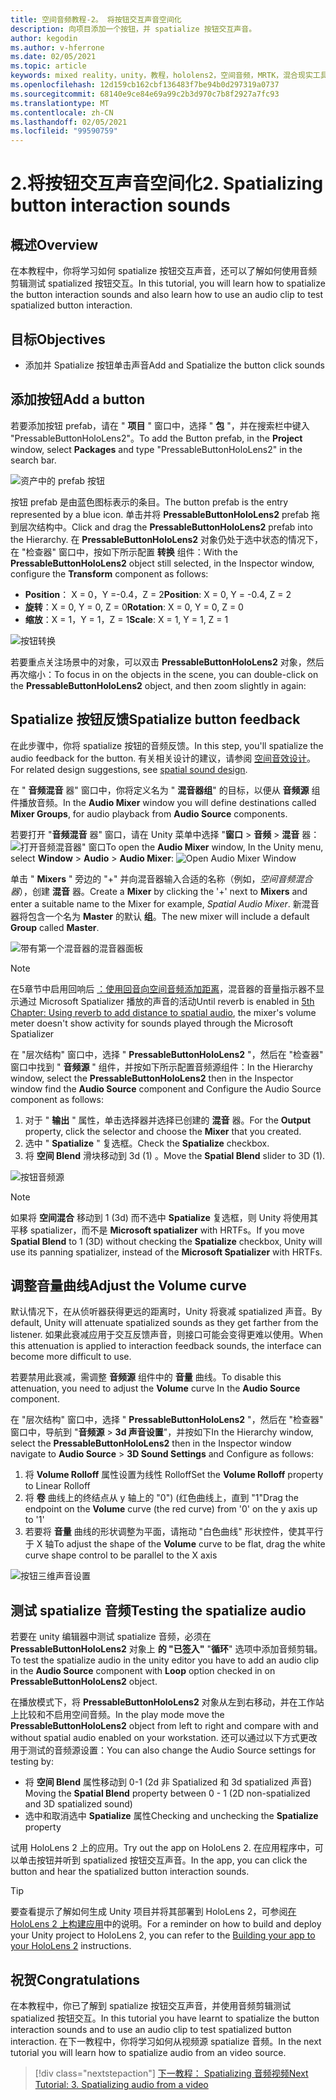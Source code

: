 ```yaml
---
title: 空间音频教程-2。 将按钮交互声音空间化
description: 向项目添加一个按钮，并 spatialize 按钮交互声音。
author: kegodin
ms.author: v-hferrone
ms.date: 02/05/2021
ms.topic: article
keywords: mixed reality，unity，教程，hololens2，空间音频，MRTK，混合现实工具包，UWP，Windows 10，HRTF，头相关传输函数，回音，Microsoft Spatializer，prototyping，音量曲线
ms.openlocfilehash: 12d159cb162cbf136483f7be94b0d297319a0737
ms.sourcegitcommit: 68140e9ce84e69a99c2b3d970c7b8f2927a7fc93
ms.translationtype: MT
ms.contentlocale: zh-CN
ms.lasthandoff: 02/05/2021
ms.locfileid: "99590759"
---
```

# <a name="2-spatializing-button-interaction-sounds"></a><span data-ttu-id="e5550-105">2.将按钮交互声音空间化</span><span class="sxs-lookup"><span data-stu-id="e5550-105">2. Spatializing button interaction sounds</span></span>

## <a name="overview"></a><span data-ttu-id="e5550-106">概述</span><span class="sxs-lookup"><span data-stu-id="e5550-106">Overview</span></span>

<span data-ttu-id="e5550-107">在本教程中，你将学习如何 spatialize 按钮交互声音，还可以了解如何使用音频剪辑测试 spatialized 按钮交互。</span><span class="sxs-lookup"><span data-stu-id="e5550-107">In this tutorial, you will learn how to spatialize the button interaction sounds and also learn how to use an audio clip to test spatialized button interaction.</span></span>  

## <a name="objectives"></a><span data-ttu-id="e5550-108">目标</span><span class="sxs-lookup"><span data-stu-id="e5550-108">Objectives</span></span>

* <span data-ttu-id="e5550-109">添加并 Spatialize 按钮单击声音</span><span class="sxs-lookup"><span data-stu-id="e5550-109">Add and Spatialize the button click sounds</span></span>

## <a name="add-a-button"></a><span data-ttu-id="e5550-110">添加按钮</span><span class="sxs-lookup"><span data-stu-id="e5550-110">Add a button</span></span>

<span data-ttu-id="e5550-111">若要添加按钮 prefab，请在 " **项目** " 窗口中，选择 " **包** "，并在搜索栏中键入 "PressableButtonHoloLens2"。</span><span class="sxs-lookup"><span data-stu-id="e5550-111">To add the Button prefab, in the **Project** window, select **Packages** and type "PressableButtonHoloLens2" in the search bar.</span></span>

![资产中的 prefab 按钮](images/spatial-audio/spatial-audio-02-section1-step1-1.png)

<span data-ttu-id="e5550-113">按钮 prefab 是由蓝色图标表示的条目。</span><span class="sxs-lookup"><span data-stu-id="e5550-113">The button prefab is the entry represented by a blue icon.</span></span> <span data-ttu-id="e5550-114">单击并将 **PressableButtonHoloLens2** prefab 拖到层次结构中。</span><span class="sxs-lookup"><span data-stu-id="e5550-114">Click and drag the **PressableButtonHoloLens2** prefab into the Hierarchy.</span></span> <span data-ttu-id="e5550-115">在 **PressableButtonHoloLens2** 对象仍处于选中状态的情况下，在 "检查器" 窗口中，按如下所示配置 **转换** 组件：</span><span class="sxs-lookup"><span data-stu-id="e5550-115">With the **PressableButtonHoloLens2** object still selected, in the Inspector window, configure the **Transform** component as follows:</span></span>

* <span data-ttu-id="e5550-116">**Position**： X = 0，Y =-0.4，Z = 2</span><span class="sxs-lookup"><span data-stu-id="e5550-116">**Position**: X = 0, Y = -0.4, Z = 2</span></span>
* <span data-ttu-id="e5550-117">**旋转**：X = 0, Y = 0, Z = 0</span><span class="sxs-lookup"><span data-stu-id="e5550-117">**Rotation**: X = 0, Y = 0, Z = 0</span></span>
* <span data-ttu-id="e5550-118">**缩放**：X = 1，Y = 1，Z = 1</span><span class="sxs-lookup"><span data-stu-id="e5550-118">**Scale**: X = 1, Y = 1, Z = 1</span></span>

![按钮转换](images/spatial-audio/spatial-audio-02-section1-step1-2.png)

<span data-ttu-id="e5550-120">若要重点关注场景中的对象，可以双击 **PressableButtonHoloLens2** 对象，然后再次缩小：</span><span class="sxs-lookup"><span data-stu-id="e5550-120">To focus in on the objects in the scene, you can double-click on the **PressableButtonHoloLens2** object, and then zoom slightly in again:</span></span>

## <a name="spatialize-button-feedback"></a><span data-ttu-id="e5550-121">Spatialize 按钮反馈</span><span class="sxs-lookup"><span data-stu-id="e5550-121">Spatialize button feedback</span></span>

<span data-ttu-id="e5550-122">在此步骤中，你将 spatialize 按钮的音频反馈。</span><span class="sxs-lookup"><span data-stu-id="e5550-122">In this step, you'll spatialize the audio feedback for the button.</span></span> <span data-ttu-id="e5550-123">有关相关设计的建议，请参阅 [空间音效设计](../../../design/spatial-sound-design.md)。</span><span class="sxs-lookup"><span data-stu-id="e5550-123">For related design suggestions, see [spatial sound design](../../../design/spatial-sound-design.md).</span></span>

<span data-ttu-id="e5550-124">在 " **音频混音** 器" 窗口中，你将定义名为 " **混音器组**" 的目标，以便从 **音频源** 组件播放音频。</span><span class="sxs-lookup"><span data-stu-id="e5550-124">In the **Audio Mixer** window you will define destinations called **Mixer Groups**, for audio playback from **Audio Source** components.</span></span>

<span data-ttu-id="e5550-125">若要打开 "**音频混音** 器" 窗口，请在 Unity 菜单中选择 "**窗口**  >  **音频**  >  **混音** 器： ![ 打开音频混音器" 窗口](images/spatial-audio/spatial-audio-02-section2-step1-1.png)</span><span class="sxs-lookup"><span data-stu-id="e5550-125">To open the **Audio Mixer** window, In the Unity menu, select **Window** > **Audio** > **Audio Mixer**: ![Open Audio Mixer Window](images/spatial-audio/spatial-audio-02-section2-step1-1.png)</span></span>

 <span data-ttu-id="e5550-126">单击 " **Mixers** " 旁边的 "+" 并向混音器输入合适的名称（例如，_空间音频混合器_），创建 **混音** 器。</span><span class="sxs-lookup"><span data-stu-id="e5550-126">Create a **Mixer** by clicking the '+' next to **Mixers** and enter a suitable name to the Mixer for example, _Spatial Audio Mixer_.</span></span> <span data-ttu-id="e5550-127">新混音器将包含一个名为 **Master** 的默认 **组**。</span><span class="sxs-lookup"><span data-stu-id="e5550-127">The new mixer will include a default **Group** called **Master**.</span></span>

![带有第一个混音器的混音器面板](images/spatial-audio/spatial-audio-02-section2-step1-2.png)

> [!NOTE]
> <span data-ttu-id="e5550-129">在5章节中启用回响后 [：使用回音向空间音频添加距离](unity-spatial-audio-ch5.md)，混音器的音量指示器不显示通过 Microsoft Spatializer 播放的声音的活动</span><span class="sxs-lookup"><span data-stu-id="e5550-129">Until reverb is enabled in [5th Chapter: Using reverb to add distance to spatial audio](unity-spatial-audio-ch5.md), the mixer's volume meter doesn't show activity for sounds played through the Microsoft Spatializer</span></span>

<span data-ttu-id="e5550-130">在 "层次结构" 窗口中，选择 " **PressableButtonHoloLens2** "，然后在 "检查器" 窗口中找到 " **音频源** " 组件，并按如下所示配置音频源组件：</span><span class="sxs-lookup"><span data-stu-id="e5550-130">In the Hierarchy window, select the **PressableButtonHoloLens2** then in the Inspector window find the **Audio Source** component and Configure the Audio Source component as follows:</span></span>

1. <span data-ttu-id="e5550-131">对于 " **输出** " 属性，单击选择器并选择已创建的 **混音** 器。</span><span class="sxs-lookup"><span data-stu-id="e5550-131">For the **Output** property, click the selector and choose the **Mixer** that you created.</span></span>
2. <span data-ttu-id="e5550-132">选中 " **Spatialize** " 复选框。</span><span class="sxs-lookup"><span data-stu-id="e5550-132">Check the **Spatialize** checkbox.</span></span>
3. <span data-ttu-id="e5550-133">将 **空间 Blend** 滑块移动到 3d (1) 。</span><span class="sxs-lookup"><span data-stu-id="e5550-133">Move the **Spatial Blend** slider to 3D (1).</span></span>

![按钮音频源](images/spatial-audio/spatial-audio-02-section2-step1-3.png)

> [!NOTE]
> <span data-ttu-id="e5550-135">如果将 **空间混合** 移动到 1 (3d) 而不选中 **Spatialize** 复选框，则 Unity 将使用其平移 spatializer，而不是 **Microsoft spatializer** with HRTFs。</span><span class="sxs-lookup"><span data-stu-id="e5550-135">If you move **Spatial Blend** to 1 (3D) without checking the **Spatialize** checkbox, Unity will use its panning spatializer, instead of the **Microsoft Spatializer** with HRTFs.</span></span>

## <a name="adjust-the-volume-curve"></a><span data-ttu-id="e5550-136">调整音量曲线</span><span class="sxs-lookup"><span data-stu-id="e5550-136">Adjust the Volume curve</span></span>

<span data-ttu-id="e5550-137">默认情况下，在从侦听器获得更远的距离时，Unity 将衰减 spatialized 声音。</span><span class="sxs-lookup"><span data-stu-id="e5550-137">By default, Unity will attenuate spatialized sounds as they get farther from the listener.</span></span> <span data-ttu-id="e5550-138">如果此衰减应用于交互反馈声音，则接口可能会变得更难以使用。</span><span class="sxs-lookup"><span data-stu-id="e5550-138">When this attenuation is applied to interaction feedback sounds, the interface can become more difficult to use.</span></span>

<span data-ttu-id="e5550-139">若要禁用此衰减，需调整 **音频源** 组件中的 **音量** 曲线。</span><span class="sxs-lookup"><span data-stu-id="e5550-139">To disable this attenuation, you need to adjust the **Volume** curve In the **Audio Source** component.</span></span>

<span data-ttu-id="e5550-140">在 "层次结构" 窗口中，选择 " **PressableButtonHoloLens2** "，然后在 "检查器" 窗口中，导航到 "**音频源**  >  **3d 声音设置**"，并按如下</span><span class="sxs-lookup"><span data-stu-id="e5550-140">In the Hierarchy window, select the **PressableButtonHoloLens2** then in the Inspector window navigate to  **Audio Source** > **3D Sound Settings** and Configure as follows:</span></span>

1. <span data-ttu-id="e5550-141">将 **Volume Rolloff** 属性设置为线性 Rolloff</span><span class="sxs-lookup"><span data-stu-id="e5550-141">Set the **Volume Rolloff** property to Linear Rolloff</span></span>
2. <span data-ttu-id="e5550-142">将 **卷** 曲线上的终结点从 y 轴上的 "0")  (红色曲线上，直到 "1"</span><span class="sxs-lookup"><span data-stu-id="e5550-142">Drag the endpoint on the **Volume** curve (the red curve) from '0' on the y axis up to '1'</span></span>
3. <span data-ttu-id="e5550-143">若要将 **音量** 曲线的形状调整为平面，请拖动 "白色曲线" 形状控件，使其平行于 X 轴</span><span class="sxs-lookup"><span data-stu-id="e5550-143">To adjust the shape of the **Volume** curve to be flat, drag the white curve shape control to be parallel to the X axis</span></span>

![按钮三维声音设置](images/spatial-audio/spatial-audio-02-section3-step1-1.png)

## <a name="testing-the-spatialize-audio"></a><span data-ttu-id="e5550-145">测试 spatialize 音频</span><span class="sxs-lookup"><span data-stu-id="e5550-145">Testing the spatialize audio</span></span>

<span data-ttu-id="e5550-146">若要在 unity 编辑器中测试 spatialize 音频，必须在 **PressableButtonHoloLens2** 对象上 **的 "已签入"** "**循环**" 选项中添加音频剪辑。</span><span class="sxs-lookup"><span data-stu-id="e5550-146">To test the spatialize audio in the unity editor you have to add an audio clip in the **Audio Source** component with **Loop** option checked in on **PressableButtonHoloLens2** object.</span></span>

<span data-ttu-id="e5550-147">在播放模式下，将 **PressableButtonHoloLens2** 对象从左到右移动，并在工作站上比较和不启用空间音频。</span><span class="sxs-lookup"><span data-stu-id="e5550-147">In the play mode move the **PressableButtonHoloLens2** object from left to right and compare with and without spatial audio enabled on your workstation.</span></span> <span data-ttu-id="e5550-148">还可以通过以下方式更改用于测试的音频源设置：</span><span class="sxs-lookup"><span data-stu-id="e5550-148">You can also change the Audio Source settings for testing by:</span></span>

* <span data-ttu-id="e5550-149">将 **空间 Blend** 属性移动到 0-1 (2d 非 Spatialized 和 3d spatialized 声音) </span><span class="sxs-lookup"><span data-stu-id="e5550-149">Moving the **Spatial Blend** property between 0 - 1 (2D non-spatialized and 3D spatialized sound)</span></span>
* <span data-ttu-id="e5550-150">选中和取消选中 **Spatialize** 属性</span><span class="sxs-lookup"><span data-stu-id="e5550-150">Checking and unchecking the **Spatialize** property</span></span>

<span data-ttu-id="e5550-151">试用 HoloLens 2 上的应用。</span><span class="sxs-lookup"><span data-stu-id="e5550-151">Try out the app on HoloLens 2.</span></span> <span data-ttu-id="e5550-152">在应用程序中，可以单击按钮并听到 spatialized 按钮交互声音。</span><span class="sxs-lookup"><span data-stu-id="e5550-152">In the app, you can click the button and hear the spatialized button interaction sounds.</span></span>

> [!TIP]
> <span data-ttu-id="e5550-153">要查看提示了解如何生成 Unity 项目并将其部署到 HoloLens 2，可参阅[在 HoloLens 2 上构建应用](mr-learning-base-02.md#building-your-application-to-your-hololens-2)中的说明。</span><span class="sxs-lookup"><span data-stu-id="e5550-153">For a reminder on how to build and deploy your Unity project to HoloLens 2, you can refer to the [Building your app to your HoloLens 2](mr-learning-base-02.md#building-your-application-to-your-hololens-2) instructions.</span></span>

## <a name="congratulations"></a><span data-ttu-id="e5550-154">祝贺</span><span class="sxs-lookup"><span data-stu-id="e5550-154">Congratulations</span></span>

<span data-ttu-id="e5550-155">在本教程中，你已了解到 spatialize 按钮交互声音，并使用音频剪辑测试 spatialized 按钮交互。</span><span class="sxs-lookup"><span data-stu-id="e5550-155">In this tutorial you have learnt to spatialize the button interaction sounds and to use an audio clip to test spatialized button interaction.</span></span> <span data-ttu-id="e5550-156">在下一教程中，你将学习如何从视频源 spatialize 音频。</span><span class="sxs-lookup"><span data-stu-id="e5550-156">In the next tutorial you will learn how to spatialize audio from an video source.</span></span>

> [!div class="nextstepaction"]
> [<span data-ttu-id="e5550-157">下一教程： Spatializing 音频视频</span><span class="sxs-lookup"><span data-stu-id="e5550-157">Next Tutorial: 3. Spatializing audio from a video</span></span>](unity-spatial-audio-ch3.md)
